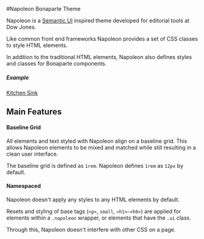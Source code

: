 #Napoleon Bonaparte Theme

Napoleon is a [Semantic UI](http://semantic-ui.com/) inspired theme developed for editorial tools at Dow Jones.

Like common front end frameworks Napoleon provides a set of CSS classes to style HTML elements.

In addition to the traditional HTML elements, Napoleon also defines styles and classes for Bonaparte components.

##### Example

[Kitchen Sink](http://bonaparte.github.io/theme-napoleon/examples/kitchen-sink.html)

## Main Features

#### Baseline Grid

All elements and text styled with Napoleon align on a baseline grid. This allows Napoleon elements to be mixed and matched while still resulting in a clean user interface.

The baseline grid is defined as `1rem`. Napoleon defines `1rem` as `12px` by default.

#### Namespaced

Napoleon doesn't apply any styles to any HTML elements by default.

Resets and styling of base tags (`<p>`, `small`, `<h1>–<h6>`) are applied for elements within a `.napoleon` wrapper, or elements that have the `.ui` class.

Through this, Napoleon doesn't interfere with other CSS on a page.

